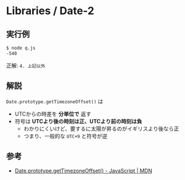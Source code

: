 Libraries / Date-2
===

## 実行例

```bash
$ node q.js
-540
```
正解: `4. 上記以外`

## 解説

`Date.prototype.getTimezoneOffset()` は
* UTCからの時差を **分単位で** 返す
* 符号は **UTCより後の時刻は正、UTCより前の時刻は負**
    * わかりにくいけど、要するに太陽が昇るのがイギリスより後なら正
    * つまり、一般的な `UTC+9` と符号が逆

## 参考

* [Date.prototype.getTimezoneOffset() - JavaScript | MDN](https://developer.mozilla.org/docs/Web/JavaScript/Reference/Global_Objects/Date/getTimezoneOffset)
